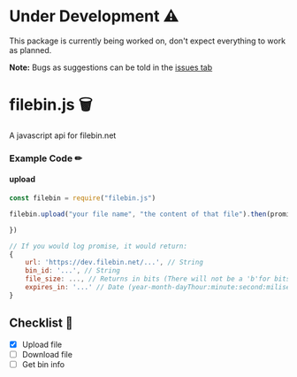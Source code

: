 # Under Development ⚠
This package is currently being worked on, don't expect everything to work as planned.

__Note:__ Bugs as suggestions can be told in the [issues tab](https://github.com/HashedDev/filebin.js/issues)

# filebin.js 🗑
A javascript api for filebin.net

### Example Code ✏
#### upload
```js
const filebin = require("filebin.js")

filebin.upload("your file name", "the content of that file").then(promise => {

})

// If you would log promise, it would return:
{
    url: 'https://dev.filebin.net/...', // String
    bin_id: '...', // String
    file_size: ..., // Returns in bits (There will not be a 'b'for bits included.) - Integer
    expires_in: '...' // Date (year-month-dayThour:minute:second:miliseconds) - String
}
```

## Checklist 📃

- [x] Upload file
- [ ] Download file
- [ ] Get bin info
